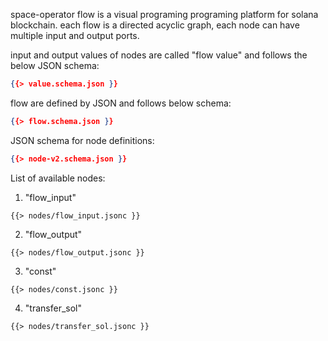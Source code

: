 space-operator flow is a visual programing programing platform for solana
blockchain. each flow is a directed acyclic graph, each node can have multiple
input and output ports.

input and output values of nodes are called "flow value" and follows the below
JSON schema:

```json
{{> value.schema.json }}
```

flow are defined by JSON and follows below schema:

```json
{{> flow.schema.json }}
```

JSON schema for node definitions:

```json
{{> node-v2.schema.json }}
```

List of available nodes:

1. "flow_input"

```jsonc
{{> nodes/flow_input.jsonc }}
```

2. "flow_output"

```jsonc
{{> nodes/flow_output.jsonc }}
```

3. "const"

```jsonc
{{> nodes/const.jsonc }}
```

4. "transfer_sol"

```jsonc
{{> nodes/transfer_sol.jsonc }}
```
